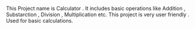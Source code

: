 This Project name is Calculator .
It includes basic operations like Addition , Substarction , Division , Multiplication etc.
This project is very user friendly . Used for basic calculations.
